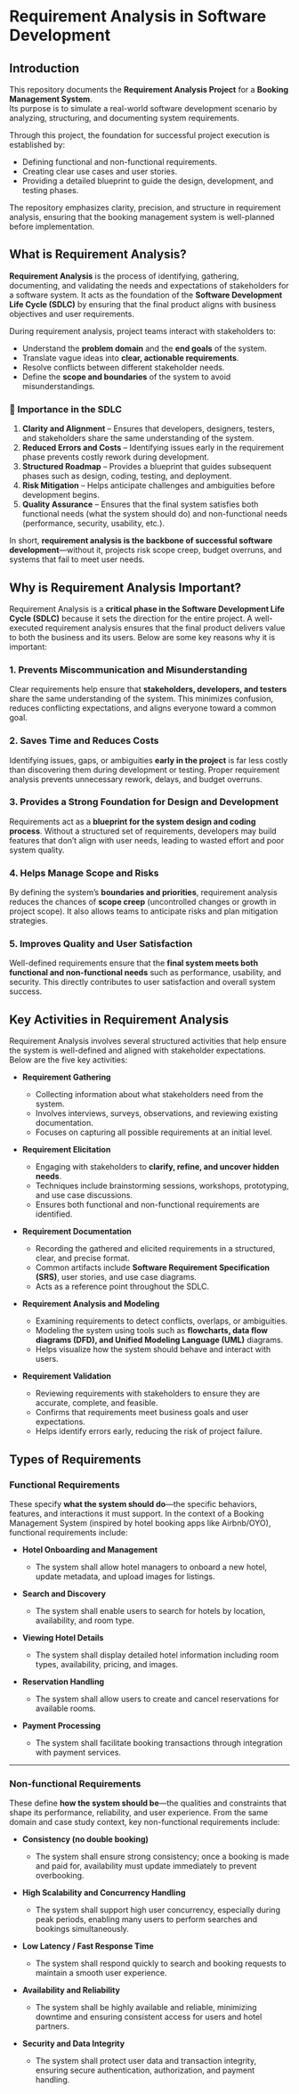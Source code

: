 # Requirement Analysis in Software Development  

## Introduction  
This repository documents the **Requirement Analysis Project** for a **Booking Management System**.  
Its purpose is to simulate a real-world software development scenario by analyzing, structuring, and documenting system requirements.  

Through this project, the foundation for successful project execution is established by:  
- Defining functional and non-functional requirements.  
- Creating clear use cases and user stories.  
- Providing a detailed blueprint to guide the design, development, and testing phases.  

The repository emphasizes clarity, precision, and structure in requirement analysis, ensuring that the booking management system is well-planned before implementation.  


## What is Requirement Analysis?  

**Requirement Analysis** is the process of identifying, gathering, documenting, and validating the needs and expectations of stakeholders for a software system. It acts as the foundation of the **Software Development Life Cycle (SDLC)** by ensuring that the final product aligns with business objectives and user requirements.  

During requirement analysis, project teams interact with stakeholders to:  
- Understand the **problem domain** and the **end goals** of the system.  
- Translate vague ideas into **clear, actionable requirements**.  
- Resolve conflicts between different stakeholder needs.  
- Define the **scope and boundaries** of the system to avoid misunderstandings.  

### 🔑 Importance in the SDLC  
1. **Clarity and Alignment** – Ensures that developers, designers, testers, and stakeholders share the same understanding of the system.  
2. **Reduced Errors and Costs** – Identifying issues early in the requirement phase prevents costly rework during development.  
3. **Structured Roadmap** – Provides a blueprint that guides subsequent phases such as design, coding, testing, and deployment.  
4. **Risk Mitigation** – Helps anticipate challenges and ambiguities before development begins.  
5. **Quality Assurance** – Ensures that the final system satisfies both functional needs (what the system should do) and non-functional needs (performance, security, usability, etc.).  

In short, **requirement analysis is the backbone of successful software development**—without it, projects risk scope creep, budget overruns, and systems that fail to meet user needs.  


## Why is Requirement Analysis Important?  

Requirement Analysis is a **critical phase in the Software Development Life Cycle (SDLC)** because it sets the direction for the entire project. A well-executed requirement analysis ensures that the final product delivers value to both the business and its users. Below are some key reasons why it is important:  

### 1. Prevents Miscommunication and Misunderstanding  
Clear requirements help ensure that **stakeholders, developers, and testers** share the same understanding of the system. This minimizes confusion, reduces conflicting expectations, and aligns everyone toward a common goal.  

### 2. Saves Time and Reduces Costs  
Identifying issues, gaps, or ambiguities **early in the project** is far less costly than discovering them during development or testing. Proper requirement analysis prevents unnecessary rework, delays, and budget overruns.  

### 3. Provides a Strong Foundation for Design and Development  
Requirements act as a **blueprint for the system design and coding process**. Without a structured set of requirements, developers may build features that don’t align with user needs, leading to wasted effort and poor system quality.  

### 4. Helps Manage Scope and Risks  
By defining the system’s **boundaries and priorities**, requirement analysis reduces the chances of **scope creep** (uncontrolled changes or growth in project scope). It also allows teams to anticipate risks and plan mitigation strategies.  

### 5. Improves Quality and User Satisfaction  
Well-defined requirements ensure that the **final system meets both functional and non-functional needs** such as performance, usability, and security. This directly contributes to user satisfaction and overall system success.  


## Key Activities in Requirement Analysis  

Requirement Analysis involves several structured activities that help ensure the system is well-defined and aligned with stakeholder expectations. Below are the five key activities:  

- **Requirement Gathering**  
  - Collecting information about what stakeholders need from the system.  
  - Involves interviews, surveys, observations, and reviewing existing documentation.  
  - Focuses on capturing all possible requirements at an initial level.  

- **Requirement Elicitation**  
  - Engaging with stakeholders to **clarify, refine, and uncover hidden needs**.  
  - Techniques include brainstorming sessions, workshops, prototyping, and use case discussions.  
  - Ensures both functional and non-functional requirements are identified.  

- **Requirement Documentation**  
  - Recording the gathered and elicited requirements in a structured, clear, and precise format.  
  - Common artifacts include **Software Requirement Specification (SRS)**, user stories, and use case diagrams.  
  - Acts as a reference point throughout the SDLC.  

- **Requirement Analysis and Modeling**  
  - Examining requirements to detect conflicts, overlaps, or ambiguities.  
  - Modeling the system using tools such as **flowcharts, data flow diagrams (DFD), and Unified Modeling Language (UML)** diagrams.  
  - Helps visualize how the system should behave and interact with users.  

- **Requirement Validation**  
  - Reviewing requirements with stakeholders to ensure they are accurate, complete, and feasible.  
  - Confirms that requirements meet business goals and user expectations.  
  - Helps identify errors early, reducing the risk of project failure.  


## Types of Requirements

### Functional Requirements  
These specify **what the system should do**—the specific behaviors, features, and interactions it must support. In the context of a Booking Management System (inspired by hotel booking apps like Airbnb/OYO), functional requirements include:

- **Hotel Onboarding and Management**  
  - The system shall allow hotel managers to onboard a new hotel, update metadata, and upload images for listings.

- **Search and Discovery**  
  - The system shall enable users to search for hotels by location, availability, and room type.

- **Viewing Hotel Details**  
  - The system shall display detailed hotel information including room types, availability, pricing, and images.

- **Reservation Handling**  
  - The system shall allow users to create and cancel reservations for available rooms.

- **Payment Processing**  
  - The system shall facilitate booking transactions through integration with payment services.

---

### Non-functional Requirements  
These define **how the system should be**—the qualities and constraints that shape its performance, reliability, and user experience. From the same domain and case study context, key non-functional requirements include:

- **Consistency (no double booking)**  
  - The system shall ensure strong consistency; once a booking is made and paid for, availability must update immediately to prevent overbooking.

- **High Scalability and Concurrency Handling**  
  - The system shall support high user concurrency, especially during peak periods, enabling many users to perform searches and bookings simultaneously.

- **Low Latency / Fast Response Time**  
  - The system shall respond quickly to search and booking requests to maintain a smooth user experience.

- **Availability and Reliability**  
  - The system shall be highly available and reliable, minimizing downtime and ensuring consistent access for users and hotel partners.

- **Security and Data Integrity**  
  - The system shall protect user data and transaction integrity, ensuring secure authentication, authorization, and payment handling.
